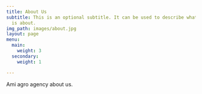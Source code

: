 ```yaml
---
title: About Us
subtitle: This is an optional subtitle. It can be used to describe what this page
  is about.
img_path: images/about.jpg
layout: page
menu:
  main:
    weight: 3
  secondary:
    weight: 1

---
```

Ami agro agency about us.